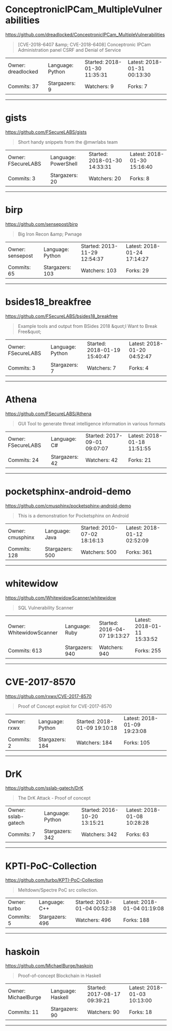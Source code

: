 # ConceptronicIPCam_MultipleVulnerabilities

https://github.com/dreadlocked/ConceptronicIPCam_MultipleVulnerabilities
<blockquote>
[CVE-2018-6407 &amp;amp; CVE-2018-6408] Conceptronic IPCam Administration panel CSRF and Denial of Service
</blockquote>

<table>
<tr><td>Owner: dreadlocked</td>
    <td>Language: Python</td>
    <td>Started: 2018-01-30 11:35:31</td>
    <td>Latest: 2018-01-31 00:13:30</td></tr>
<tr><td>Commits: 37</td>
    <td>Stargazers: 9</td>
    <td>Watchers: 9</td>
    <td>Forks: 7</td></tr>
</table>

---

# gists

https://github.com/FSecureLABS/gists
<blockquote>
Short handy snippets from the @mwrlabs team
</blockquote>

<table>
<tr><td>Owner: FSecureLABS</td>
    <td>Language: PowerShell</td>
    <td>Started: 2018-01-30 14:33:31</td>
    <td>Latest: 2018-01-30 15:16:40</td></tr>
<tr><td>Commits: 3</td>
    <td>Stargazers: 20</td>
    <td>Watchers: 20</td>
    <td>Forks: 8</td></tr>
</table>

---

# birp

https://github.com/sensepost/birp
<blockquote>
Big Iron Recon &amp;amp; Pwnage
</blockquote>

<table>
<tr><td>Owner: sensepost</td>
    <td>Language: Python</td>
    <td>Started: 2013-11-29 12:54:37</td>
    <td>Latest: 2018-01-24 17:14:27</td></tr>
<tr><td>Commits: 65</td>
    <td>Stargazers: 103</td>
    <td>Watchers: 103</td>
    <td>Forks: 29</td></tr>
</table>

---

# bsides18_breakfree

https://github.com/FSecureLABS/bsides18_breakfree
<blockquote>
Example tools and output from BSides 2018 &amp;quot;I Want to Break Free&amp;quot;
</blockquote>

<table>
<tr><td>Owner: FSecureLABS</td>
    <td>Language: Python</td>
    <td>Started: 2018-01-19 15:40:47</td>
    <td>Latest: 2018-01-20 04:52:47</td></tr>
<tr><td>Commits: 3</td>
    <td>Stargazers: 7</td>
    <td>Watchers: 7</td>
    <td>Forks: 4</td></tr>
</table>

---

# Athena

https://github.com/FSecureLABS/Athena
<blockquote>
GUI Tool to generate threat intelligence information in various formats 
</blockquote>

<table>
<tr><td>Owner: FSecureLABS</td>
    <td>Language: C#</td>
    <td>Started: 2017-09-01 09:07:07</td>
    <td>Latest: 2018-01-18 11:51:55</td></tr>
<tr><td>Commits: 24</td>
    <td>Stargazers: 42</td>
    <td>Watchers: 42</td>
    <td>Forks: 21</td></tr>
</table>

---

# pocketsphinx-android-demo

https://github.com/cmusphinx/pocketsphinx-android-demo
<blockquote>
 This is a demonstration for Pocketsphinx on Android
</blockquote>

<table>
<tr><td>Owner: cmusphinx</td>
    <td>Language: Java</td>
    <td>Started: 2010-07-02 18:16:13</td>
    <td>Latest: 2018-01-12 02:52:09</td></tr>
<tr><td>Commits: 128</td>
    <td>Stargazers: 500</td>
    <td>Watchers: 500</td>
    <td>Forks: 361</td></tr>
</table>

---

# whitewidow

https://github.com/WhitewidowScanner/whitewidow
<blockquote>
SQL Vulnerability Scanner
</blockquote>

<table>
<tr><td>Owner: WhitewidowScanner</td>
    <td>Language: Ruby</td>
    <td>Started: 2016-04-07 19:13:27</td>
    <td>Latest: 2018-01-11 15:33:52</td></tr>
<tr><td>Commits: 613</td>
    <td>Stargazers: 940</td>
    <td>Watchers: 940</td>
    <td>Forks: 255</td></tr>
</table>

---

# CVE-2017-8570

https://github.com/rxwx/CVE-2017-8570
<blockquote>
Proof of Concept exploit for CVE-2017-8570
</blockquote>

<table>
<tr><td>Owner: rxwx</td>
    <td>Language: Python</td>
    <td>Started: 2018-01-09 19:10:18</td>
    <td>Latest: 2018-01-09 19:23:08</td></tr>
<tr><td>Commits: 2</td>
    <td>Stargazers: 184</td>
    <td>Watchers: 184</td>
    <td>Forks: 105</td></tr>
</table>

---

# DrK

https://github.com/sslab-gatech/DrK
<blockquote>
The DrK Attack - Proof of concept
</blockquote>

<table>
<tr><td>Owner: sslab-gatech</td>
    <td>Language: Python</td>
    <td>Started: 2016-10-20 13:15:21</td>
    <td>Latest: 2018-01-08 10:28:28</td></tr>
<tr><td>Commits: 7</td>
    <td>Stargazers: 342</td>
    <td>Watchers: 342</td>
    <td>Forks: 63</td></tr>
</table>

---

# KPTI-PoC-Collection

https://github.com/turbo/KPTI-PoC-Collection
<blockquote>
Meltdown/Spectre PoC src collection.
</blockquote>

<table>
<tr><td>Owner: turbo</td>
    <td>Language: C++</td>
    <td>Started: 2018-01-04 00:52:38</td>
    <td>Latest: 2018-01-04 01:19:08</td></tr>
<tr><td>Commits: 5</td>
    <td>Stargazers: 496</td>
    <td>Watchers: 496</td>
    <td>Forks: 188</td></tr>
</table>

---

# haskoin

https://github.com/MichaelBurge/haskoin
<blockquote>
Proof-of-concept Blockchain in Haskell
</blockquote>

<table>
<tr><td>Owner: MichaelBurge</td>
    <td>Language: Haskell</td>
    <td>Started: 2017-08-17 09:39:21</td>
    <td>Latest: 2018-01-03 10:13:00</td></tr>
<tr><td>Commits: 11</td>
    <td>Stargazers: 90</td>
    <td>Watchers: 90</td>
    <td>Forks: 18</td></tr>
</table>

---

